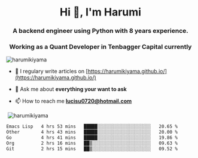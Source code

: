 <h1 align="center">Hi 👋, I'm Harumi</h1>
<h3 align="center">A backend engineer using <b>Python</b> with 8 years experience.</h3>
<h3 align="center">Working as a Quant Developer in <b>Tenbagger Capital</b> currently</h3>

<p align="left"> <img src="https://komarev.com/ghpvc/?username=harumikiyama" alt="harumikiyama" /> </p>


- 📝 I regulary write articles on [https://harumikiyama.github.io/](https://harumikiyama.github.io/)

- 💬 Ask me about **everything your want to ask**

- 📫 How to reach me **lucisu0720@hotmail.com**

<p>&nbsp;<img align="center" src="https://github-readme-stats.vercel.app/api?username=harumikiyama&show_icons=true" alt="harumikiyama" /></p>


<!--START_SECTION:waka-->

```txt
Emacs Lisp   4 hrs 53 mins   █████░░░░░░░░░░░░░░░░░░░░   20.65 %
Other        4 hrs 43 mins   █████░░░░░░░░░░░░░░░░░░░░   20.00 %
Go           4 hrs 41 mins   █████░░░░░░░░░░░░░░░░░░░░   19.86 %
Org          2 hrs 16 mins   ██▒░░░░░░░░░░░░░░░░░░░░░░   09.63 %
Git          2 hrs 15 mins   ██▒░░░░░░░░░░░░░░░░░░░░░░   09.52 %
```

<!--END_SECTION:waka-->
